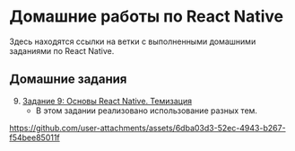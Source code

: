 # Домашние работы по React Native

Здесь находятся ссылки на ветки с выполненными домашними заданиями по React Native.

## Домашние задания

9. [Задание 9: Основы React Native. Темизация](https://github.com/atreidesdev/react-native-itis/tree/homework-9)
   - В этом задании реализовано использование разных тем.

https://github.com/user-attachments/assets/6dba03d3-52ec-4943-b267-f54bee85011f

